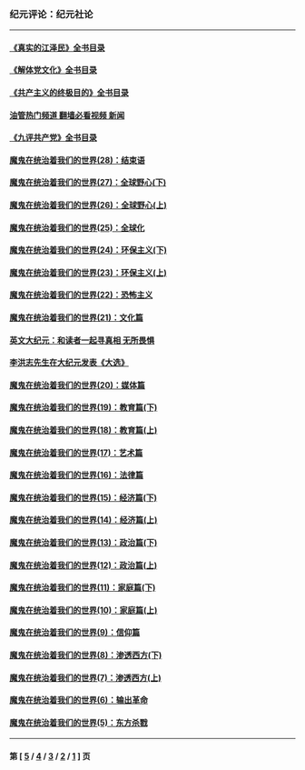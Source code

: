 ### 纪元评论：纪元社论
---
#### [《真实的江泽民》全书目录](../../pages/nsc422/n13721399.md?04300330) 
#### [《解体党文化》全书目录](../../pages/nsc422/n13721157.md?04300330) 
#### [《共产主义的终极目的》全书目录](../../pages/nsc422/n13721048.md?04300330) 
#### [油管热门频道 翻墙必看视频 新闻](ok?04300330)
#### [《九评共产党》全书目录](../../pages/nsc422/n13708085.md?04300330) 
#### [魔鬼在统治着我们的世界(28)：结束语](../../pages/nsc422/n10936246.md?04300330) 
#### [魔鬼在统治着我们的世界(27)：全球野心(下)](../../pages/nsc422/n10928319.md?04300330) 
#### [魔鬼在统治着我们的世界(26)：全球野心(上)](../../pages/nsc422/n10900318.md?04300330) 
#### [魔鬼在统治着我们的世界(25)：全球化](../../pages/nsc422/n10788205.md?04300330) 
#### [魔鬼在统治着我们的世界(24)：环保主义(下)](../../pages/nsc422/n10695307.md?04300330) 
#### [魔鬼在统治着我们的世界(23)：环保主义(上)](../../pages/nsc422/n10688613.md?04300330) 
#### [魔鬼在统治着我们的世界(22)：恐怖主义](../../pages/nsc422/n10614727.md?04300330) 
#### [魔鬼在统治着我们的世界(21)：文化篇](../../pages/nsc422/n10597706.md?04300330) 
#### [英文大纪元：和读者一起寻真相 无所畏惧](../../pages/nsc422/n12542027.md?04300330) 
#### [李洪志先生在大纪元发表《大选》](../../pages/nsc422/n12534746.md?04300330) 
#### [魔鬼在统治着我们的世界(20)：媒体篇](../../pages/nsc422/n10586579.md?04300330) 
#### [魔鬼在统治着我们的世界(19)：教育篇(下)](../../pages/nsc422/n10564808.md?04300330) 
#### [魔鬼在统治着我们的世界(18)：教育篇(上)](../../pages/nsc422/n10526970.md?04300330) 
#### [魔鬼在统治着我们的世界(17)：艺术篇](../../pages/nsc422/n10499093.md?04300330) 
#### [魔鬼在统治着我们的世界(16)：法律篇](../../pages/nsc422/n10485969.md?04300330) 
#### [魔鬼在统治着我们的世界(15)：经济篇(下)](../../pages/nsc422/n10469975.md?04300330) 
#### [魔鬼在统治着我们的世界(14)：经济篇(上)](../../pages/nsc422/n10457370.md?04300330) 
#### [魔鬼在统治着我们的世界(13)：政治篇(下)](../../pages/nsc422/n10448270.md?04300330) 
#### [魔鬼在统治着我们的世界(12)：政治篇(上)](../../pages/nsc422/n10444576.md?04300330) 
#### [魔鬼在统治着我们的世界(11)：家庭篇(下)](../../pages/nsc422/n10440961.md?04300330) 
#### [魔鬼在统治着我们的世界(10)：家庭篇(上)](../../pages/nsc422/n10435448.md?04300330) 
#### [魔鬼在统治着我们的世界(9)：信仰篇](../../pages/nsc422/n10432159.md?04300330) 
#### [魔鬼在统治着我们的世界(8)：渗透西方(下)](../../pages/nsc422/n10429603.md?04300330) 
#### [魔鬼在统治着我们的世界(7)：渗透西方(上)](../../pages/nsc422/n10426013.md?04300330) 
#### [魔鬼在统治着我们的世界(6)：输出革命](../../pages/nsc422/n10421536.md?04300330) 
#### [魔鬼在统治着我们的世界(5)：东方杀戮](../../pages/nsc422/n10417707.md?04300330) 

---
#### 第 [ [5](./5.md?04300330) / [4](./4.md?04300330) / [3](./3.md?04300330) / [2](./2.md?04300330) / [1](./1.md?04300330) ] 页
